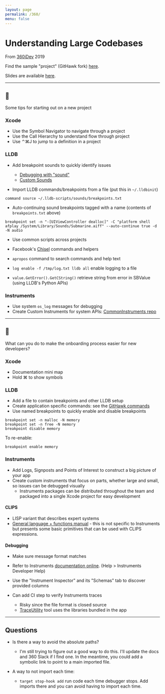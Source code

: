 ```yaml
---
layout: page
permalink: /360/
menu: false
---
```


# Understanding Large Codebases

From [360iDev](https://360idev.com) 2019

Find the sample "project" (GitHawk fork) [here](https://github.com/bjtitus/GitHawk).

Slides are available [here](http://files.titus.io/360iDev+2019+Large+Codebases.pdf).

---


## 👶

Some tips for starting out on a new project

### Xcode

- Use the Symbol Navigator to navigate through a project
- Use the Call Hierarchy to understand flow through project
- Use ⌃⌘J to jump to a definition in a project

### LLDB

- Add breakpoint sounds to quickly identify issues
	- [Debugging with "sound"](https://twitter.com/0xced/status/900692839557992449?s=20)
	- [Custom Sounds](http://sound-of-silence.com/?article=20170306)

- Import LLDB commands/breakpoints from a file (put this in `~/.lldbinit`)

```
command source ~/.lldb-scripts/sounds/breakpoints.txt
```

- Auto-continuing sound breakpoints tagged with a name (contents of `breakpoints.txt` above)

```
breakpoint set -n "-[UIViewController dealloc]" -C "platform shell afplay /System/Library/Sounds/Submarine.aiff" --auto-continue true -d -N audio
```

- Use common scripts across projects
- Facebook's [Chisel](https://github.com/facebook/chisel) commands and helpers

- `apropos` command to search commands and help text
- `log enable -f /tmp/log.txt lldb all` enable logging to a file
- `value.GetError().GetCString()` retrieve string from error in SBValue (using LLDB's Python APIs)
 
### Instruments

- Use system `os_log` messages for debugging
- Create Custom Instruments for system APIs: [CommonInstruments repo](https://github.com/bjtitus/CommonInstruments)

---


## 👵

What can you do to make the onboarding process easier for new developers?

### Xcode

- Documentation mini map
- Hold ⌘ to show symbols

### LLDB

- Add a file to contain breakpoints and other LLDB setup
- Create application specific commands: see the [GitHawk commands](https://github.com/bjtitus/GitHawk/blob/360/commands.py)
- Use named breakpoints to quickly enable and disable breakpoints

```
breakpoint set -n malloc -N memory
breakpoint set -n free -N memory
breakpoint disable memory
```

To re-enable:

```
breakpoint enable memory
```

### Instruments

- Add Logs, Signposts and Points of Interest to construct a big picture of your app
- Create custom instruments that focus on parts, whether large and small, so issues can be debugged visually
	- Instruments packages can be distributed throughout the team and packaged into a single Xcode project for easy development

#### CLIPS

- LISP variant that describes expert systems
- [General language + functions manual](https://www.csie.ntu.edu.tw/~sylee/courses/clips/bpg/top.html) - this is not specific to Instruments but presents some basic primitives that can be used with CLIPS expressions.

#### Debugging

- Make sure message format matches
- Refer to Instruments [documentation online](http://help.apple.com/instruments/developer/mac/current/). (Help > Instruments Developer Help)
- Use the "Instrument Inspector" and its "Schemas" tab to discover provided columns

- Can add CI step to verify Instruments traces
	- Risky since the file format is closed source
	- [TraceUtility](https://github.com/Qusic/TraceUtility) tool uses the libraries bundled in the app

---

## Questions

* Is there a way to avoid the absolute paths?
	* I'm still trying to figure out a good way to do this. I'll update the docs and 360 Slack if I find one. In the meantime, you could add a symbolic link to point to a main imported file.

* A way to not import each time:
	* `target stop-hook add` run code each time debugger stops. Add imports there and you can avoid having to import each time.
